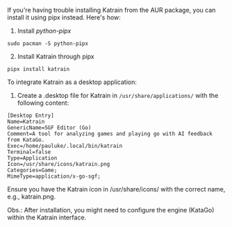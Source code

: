 If you're having trouble installing Katrain from the AUR package, you can install it using pipx instead. Here's how:

1. Install *python-pipx*

```
sudo pacman -S python-pipx
```

2. Install Katrain through pipx

```
pipx install katrain
```

To integrate Katrain as a desktop application:

1. Create a .desktop file for Katrain in `/usr/share/applications/` with the following content:

```
[Desktop Entry]
Name=Katrain
GenericName=SGF Editor (Go)
Comment=A tool for analyzing games and playing go with AI feedback from KataGo.
Exec=/home/pauluke/.local/bin/katrain
Terminal=false
Type=Application
Icon=/usr/share/icons/katrain.png
Categories=Game;
MimeType=application/x-go-sgf;
```
Ensure you have the Katrain icon in /usr/share/icons/ with the correct name, e.g., katrain.png.

Obs.: After installation, you might need to configure the engine (KataGo) within the Katrain interface. 

